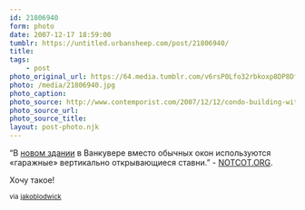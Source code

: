 ```yaml
---
id: 21806940
form: photo
date: 2007-12-17 18:59:00
tumblr: https://untitled.urbansheep.com/post/21806940/
title:
tags:
    - post
photo_original_url: https://64.media.tumblr.com/v6rsP0Lfo32rbkoxp8DP8Dfn_500.jpg
photo: /media/21806940.jpg
photo_caption: 
photo_source: http://www.contemporist.com/2007/12/12/condo-building-with-garage-door-windows/
photo_source_url:
photo_source_title:
layout: post-photo.njk
---
```


<p>“В <a href="http://www.contemporist.com/2007/12/12/condo-building-with-garage-door-windows/">новом здании</a> в Ванкувере вместо обычных окон используются «гаражные» вертикально открывающиеся ставни.” - <a href="http://www.notcot.org/">NOTCOT.ORG</a>.</p>

<p>Хочу такое!</p>

<p><small>via <a href="http://jakoblodwick.com/post/21804139">jakoblodwick</a></small></p>
